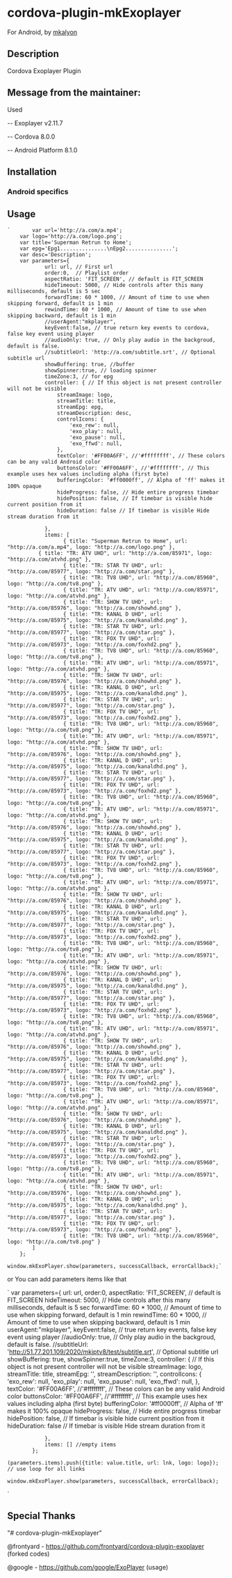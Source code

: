 # cordova-plugin-mkExoplayer

For Android, by [mkalyon](https://github.com/mkalyon)

## Description

Cordova Exoplayer Plugin

## Message from the maintainer:

Used 

-- Exoplayer v2.11.7

-- Cordova 8.0.0

-- Android Platform 8.1.0

## Installation



### Android specifics


## Usage

    `		var url='http://a.com/a.mp4';
		var logo='http://a.com/logo.png';
		var title='Superman Retrun to Home';
		var epg='Epg1...............\nEpg2...............';
		var desc='Description';
		var parameters={
				url: url, // First url
				order:0,  // Playlist order
				aspectRatio: 'FIT_SCREEN', // default is FIT_SCREEN
				hideTimeout: 5000, // Hide controls after this many milliseconds, default is 5 sec
				forwardTime: 60 * 1000, // Amount of time to use when skipping forward, default is 1 min
				rewindTime: 60 * 1000, // Amount of time to use when skipping backward, default is 1 min
				//userAgent:"mkplayer",
				keyEvent:false, // true return key events to cordova, false key event using player
				//audioOnly: true, // Only play audio in the backgroud, default is false.
				//subtitleUrl: 'http://a.com/subtitle.srt', // Optional subtitle url
				showBuffering: true, //buffer
				showSpinner:true, // loading spinner
				timeZone:3, // for epg
				controller: { // If this object is not present controller will not be visible
					streamImage: logo,
					streamTitle: title,
					streamEpg: epg,
					streamDescription: desc,
					controlIcons: {
						'exo_rew': null, 
						'exo_play': null,
						'exo_pause': null,
						'exo_ffwd': null,
					},
					textColor: '#FF00A6FF', //'#ffffffff', // These colors can be any valid Android color
					buttonsColor: '#FF00A6FF', //'#ffffffff', // This example uses hex values including alpha (first byte)
					bufferingColor: '#ff0000ff', // Alpha of 'ff' makes it 100% opaque
					hideProgress: false, // Hide entire progress timebar
					hidePosition: false, // If timebar is visible hide current position from it
					hideDuration: false // If timebar is visible Hide stream duration from it

				},
				items: [
                      { title: "Superman Retrun to Home", url: "http://a.com/a.mp4", logo: "http://a.com/logo.png" },
		      { title: "TR: ATV UHD", url: "http://a.com/85971", logo: "http://a.com/atvhd.png" },
                      { title: "TR: STAR TV UHD", url: "http://a.com/85977", logo: "http://a.com/star.png" },
                      { title: "TR: TV8 UHD", url: "http://a.com/85960", logo: "http://a.com/tv8.png" },
                      { title: "TR: ATV UHD", url: "http://a.com/85971", logo: "http://a.com/atvhd.png" },
                      { title: "TR: SHOW TV UHD", url: "http://a.com/85976", logo: "http://a.com/showhd.png" },
                      { title: "TR: KANAL D UHD", url: "http://a.com/85975", logo: "http://a.com/kanaldhd.png" },
                      { title: "TR: STAR TV UHD", url: "http://a.com/85977", logo: "http://a.com/star.png" },
                      { title: "TR: FOX TV UHD", url: "http://a.com/85973", logo: "http://a.com/foxhd2.png" },
                      { title: "TR: TV8 UHD", url: "http://a.com/85960", logo: "http://a.com/tv8.png" },
                      { title: "TR: ATV UHD", url: "http://a.com/85971", logo: "http://a.com/atvhd.png" },
                      { title: "TR: SHOW TV UHD", url: "http://a.com/85976", logo: "http://a.com/showhd.png" },
                      { title: "TR: KANAL D UHD", url: "http://a.com/85975", logo: "http://a.com/kanaldhd.png" },
                      { title: "TR: STAR TV UHD", url: "http://a.com/85977", logo: "http://a.com/star.png" },
                      { title: "TR: FOX TV UHD", url: "http://a.com/85973", logo: "http://a.com/foxhd2.png" },
                      { title: "TR: TV8 UHD", url: "http://a.com/85960", logo: "http://a.com/tv8.png" },
                      { title: "TR: ATV UHD", url: "http://a.com/85971", logo: "http://a.com/atvhd.png" },
                      { title: "TR: SHOW TV UHD", url: "http://a.com/85976", logo: "http://a.com/showhd.png" },
                      { title: "TR: KANAL D UHD", url: "http://a.com/85975", logo: "http://a.com/kanaldhd.png" },
                      { title: "TR: STAR TV UHD", url: "http://a.com/85977", logo: "http://a.com/star.png" },
                      { title: "TR: FOX TV UHD", url: "http://a.com/85973", logo: "http://a.com/foxhd2.png" },
                      { title: "TR: TV8 UHD", url: "http://a.com/85960", logo: "http://a.com/tv8.png" },
                      { title: "TR: ATV UHD", url: "http://a.com/85971", logo: "http://a.com/atvhd.png" },
                      { title: "TR: SHOW TV UHD", url: "http://a.com/85976", logo: "http://a.com/showhd.png" },
                      { title: "TR: KANAL D UHD", url: "http://a.com/85975", logo: "http://a.com/kanaldhd.png" },
                      { title: "TR: STAR TV UHD", url: "http://a.com/85977", logo: "http://a.com/star.png" },
                      { title: "TR: FOX TV UHD", url: "http://a.com/85973", logo: "http://a.com/foxhd2.png" },
                      { title: "TR: TV8 UHD", url: "http://a.com/85960", logo: "http://a.com/tv8.png" },
                      { title: "TR: ATV UHD", url: "http://a.com/85971", logo: "http://a.com/atvhd.png" },
                      { title: "TR: SHOW TV UHD", url: "http://a.com/85976", logo: "http://a.com/showhd.png" },
                      { title: "TR: KANAL D UHD", url: "http://a.com/85975", logo: "http://a.com/kanaldhd.png" },
                      { title: "TR: STAR TV UHD", url: "http://a.com/85977", logo: "http://a.com/star.png" },
                      { title: "TR: FOX TV UHD", url: "http://a.com/85973", logo: "http://a.com/foxhd2.png" },
                      { title: "TR: TV8 UHD", url: "http://a.com/85960", logo: "http://a.com/tv8.png" },
                      { title: "TR: ATV UHD", url: "http://a.com/85971", logo: "http://a.com/atvhd.png" },
                      { title: "TR: SHOW TV UHD", url: "http://a.com/85976", logo: "http://a.com/showhd.png" },
                      { title: "TR: KANAL D UHD", url: "http://a.com/85975", logo: "http://a.com/kanaldhd.png" },
                      { title: "TR: STAR TV UHD", url: "http://a.com/85977", logo: "http://a.com/star.png" },
                      { title: "TR: FOX TV UHD", url: "http://a.com/85973", logo: "http://a.com/foxhd2.png" },
                      { title: "TR: TV8 UHD", url: "http://a.com/85960", logo: "http://a.com/tv8.png" },
                      { title: "TR: ATV UHD", url: "http://a.com/85971", logo: "http://a.com/atvhd.png" },
                      { title: "TR: SHOW TV UHD", url: "http://a.com/85976", logo: "http://a.com/showhd.png" },
                      { title: "TR: KANAL D UHD", url: "http://a.com/85975", logo: "http://a.com/kanaldhd.png" },
                      { title: "TR: STAR TV UHD", url: "http://a.com/85977", logo: "http://a.com/star.png" },
                      { title: "TR: FOX TV UHD", url: "http://a.com/85973", logo: "http://a.com/foxhd2.png" },
                      { title: "TR: TV8 UHD", url: "http://a.com/85960", logo: "http://a.com/tv8.png" },
                      { title: "TR: ATV UHD", url: "http://a.com/85971", logo: "http://a.com/atvhd.png" },
                      { title: "TR: SHOW TV UHD", url: "http://a.com/85976", logo: "http://a.com/showhd.png" },
                      { title: "TR: KANAL D UHD", url: "http://a.com/85975", logo: "http://a.com/kanaldhd.png" },
                      { title: "TR: STAR TV UHD", url: "http://a.com/85977", logo: "http://a.com/star.png" },
                      { title: "TR: FOX TV UHD", url: "http://a.com/85973", logo: "http://a.com/foxhd2.png" },
                      { title: "TR: TV8 UHD", url: "http://a.com/85960", logo: "http://a.com/tv8.png" },
                      { title: "TR: ATV UHD", url: "http://a.com/85971", logo: "http://a.com/atvhd.png" },
                      { title: "TR: SHOW TV UHD", url: "http://a.com/85976", logo: "http://a.com/showhd.png" },
                      { title: "TR: KANAL D UHD", url: "http://a.com/85975", logo: "http://a.com/kanaldhd.png" },
                      { title: "TR: STAR TV UHD", url: "http://a.com/85977", logo: "http://a.com/star.png" },
                      { title: "TR: FOX TV UHD", url: "http://a.com/85973", logo: "http://a.com/foxhd2.png" },
                      { title: "TR: TV8 UHD", url: "http://a.com/85960", logo: "http://a.com/tv8.png" }
			]
		};

	window.mkExoPlayer.show(parameters, successCallback, errorCallback);`

or You can add parameters items like that

`
var parameters={
				url: url,
				order:0,
				aspectRatio: 'FIT_SCREEN', // default is FIT_SCREEN
				hideTimeout: 5000, // Hide controls after this many milliseconds, default is 5 sec
				forwardTime: 60 * 1000, // Amount of time to use when skipping forward, default is 1 min
				rewindTime: 60 * 1000, // Amount of time to use when skipping backward, default is 1 min
				userAgent:"mkplayer",
				keyEvent:false, // true return key events, false key event using player
				//audioOnly: true, // Only play audio in the backgroud, default is false.
				//subtitleUrl: 'http://51.77.201.109/2020/mkiptv8/test/subtitle.srt', // Optional subtitle url
				showBuffering: true,
				showSpinner:true,
				timeZone:3,
				controller: { // If this object is not present controller will not be visible
					streamImage: logo,
					streamTitle: title,
					streamEpg: '',
					streamDescription: '',
					controlIcons: {
						'exo_rew': null, 
						'exo_play': null,
						'exo_pause': null,
						'exo_ffwd': null,
					},
					textColor: '#FF00A6FF', //'#ffffffff', // These colors can be any valid Android color
					buttonsColor: '#FF00A6FF', //'#ffffffff', // This example uses hex values including alpha (first byte)
					bufferingColor: '#ff0000ff', // Alpha of 'ff' makes it 100% opaque
					hideProgress: false, // Hide entire progress timebar
					hidePosition: false, // If timebar is visible hide current position from it
					hideDuration: false // If timebar is visible Hide stream duration from it

				},
				items: [] //empty items
			};	

	(parameters.items).push({title: value.title, url: lnk, logo: logo}); // use loop for all links

	window.mkExoPlayer.show(parameters, successCallback, errorCallback);
`
## Special Thanks

"# cordova-plugin-mkExoplayer"

@frontyard - https://github.com/frontyard/cordova-plugin-exoplayer (forked codes)

@google - https://github.com/google/ExoPlayer (usage)
